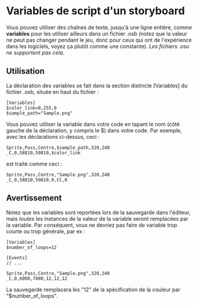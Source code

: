 # Variables de script d'un storyboard

Vous pouvez utiliser des chaînes de texte, jusqu'à une ligne entière, comme **variables** pour les utiliser ailleurs dans un fichier .osb (notez que la valeur ne peut pas changer pendant le jeu, donc pour ceux qui ont de l'expérience dans les logiciels, voyez ça plutôt comme une constante). *Les fichiers .osu ne supportent pas cela*.

## Utilisation

La déclaration des variables se fait dans la section distincte \[Variables\] du fichier .osb, située en haut du fichier :

```
[Variables]
$color_link=0,255,0
$sample_path="Sample.png"
```

Vous pouvez utiliser la variable dans votre code en tapant le nom (côté gauche de la déclaration, y compris le $) dans votre code. Par exemple, avec les déclarations ci-dessus, ceci :

```
Sprite,Pass,Centre,$sample_path,320,240
_C,0,58810,59810,$color_link
```

est traité comme ceci :

```
Sprite,Pass,Centre,"Sample.png",320,240
_C,0,58810,59810,0,CC,0
```

## Avertissement

Notez que les variables sont reportées lors de la sauvegarde dans l'éditeur, mais *toutes* les instances de la valeur de la variable seront remplacées par la variable. Par conséquent, vous ne devriez pas faire de variable trop courte ou trop générale, par ex :

```
[Variables]
$number_of_loops=12

[Events]
// ...

Sprite,Pass,Centre,"Sample.png",320,240
_C,0,6000,7000,12,12,12
```

La sauvegarde remplacera les "12" de la spécification de la couleur par "$number_of_loops".
